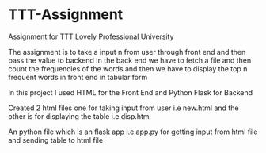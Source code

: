 # TTT-Assignment
Assignment for TTT Lovely Professional University

The assignment is to take a input n from user through front end and then pass the value to backend
In the back end we have to fetch a file and then count the frequencies of the words and then we have to display the top n  frequent words in front end in tabular form

In this project I used HTML for the Front End and Python Flask for Backend

Created 2 html files one for taking input from user i.e new.html and the other is for displaying the table i.e disp.html

An python file which is an flask app i.e app.py for getting input from html file and sending table to html file
